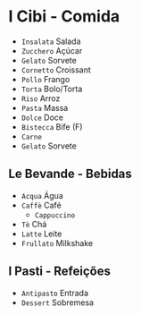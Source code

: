 # I Cibi - Comida

-   `Insalata` Salada
-   `Zucchero` Açúcar
-   `Gelato` Sorvete
-   `Cornetto` Croissant
-   `Pollo` Frango
-   `Torta` Bolo/Torta
-   `Riso` Arroz
-   `Pasta` Massa
-   `Dolce` Doce
-   `Bistecca` Bife (F)
-   `Carne`
-   `Gelato` Sorvete

## Le Bevande - Bebidas

-   `Acqua` Água
-   `Caffè` Café
    -   `Cappuccino`
-   `Tè` Chá
-   `Latte` Leite
-   `Frullato` Milkshake

## I Pasti - Refeições

-   `Antipasto` Entrada
-   `Dessert` Sobremesa

